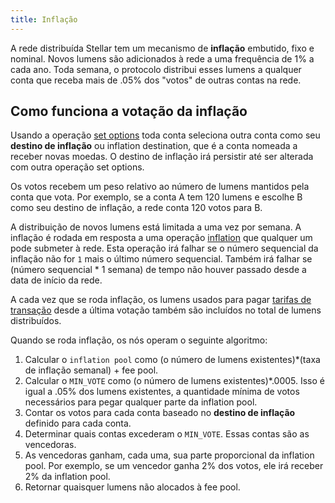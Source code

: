 ```yaml
---
title: Inflação
---
```


A rede distribuída Stellar tem um mecanismo de **inflação** embutido, fixo e nominal. Novos lumens são adicionados à rede a uma frequência de 1% a cada ano. Toda semana, o protocolo distribui esses lumens a qualquer conta que receba mais de .05% dos "votos" de outras contas na rede.

## Como funciona a votação da inflação
Usando a operação [set options](./list-of-operations.md#set-options) toda conta seleciona outra conta como seu **destino de inflação** ou inflation destination, que é a conta nomeada a receber novas moedas. O destino de inflação irá persistir até ser alterada com outra operação set options.

Os votos recebem um peso relativo ao número de lumens mantidos pela conta que vota. Por exemplo, se a conta A tem 120 lumens e escolhe B como seu destino de inflação, a rede conta 120 votos para B.

A distribuição de novos lumens está limitada a uma vez por semana. A inflação é rodada em resposta a uma operação [inflation](./list-of-operations.md#inflation) que qualquer um pode submeter à rede. Esta operação irá falhar se o número sequencial da inflação não for `1` mais o último número sequencial. Também irá falhar se (número sequencial * 1 semana) de tempo não houver passado desde a data de início da rede.

A cada vez que se roda inflação, os lumens usados para pagar [tarifas de transação](./fees.md#tarifa-de-transação) desde a última votação também são incluídos no total de lumens distribuídos.

Quando se roda inflação, os nós operam o seguinte algoritmo:

 1. Calcular o `inflation pool` como (o número de lumens existentes)*(taxa de inflação semanal) +  fee pool.
 2. Calcular o `MIN_VOTE` como (o número de lumens existentes)*.0005. Isso é igual a .05% dos lumens existentes, a quantidade mínima de votos necessários para pegar qualquer parte da inflation pool.
 2. Contar os votos para cada conta baseado no **destino de inflação** definido para cada conta.
 3. Determinar quais contas excederam o `MIN_VOTE`. Essas contas são as vencedoras.
 4. As vencedoras ganham, cada uma, sua parte proporcional da inflation pool. Por exemplo, se um vencedor ganha 2% dos votos, ele irá receber 2% da inflation pool.
 5. Retornar quaisquer lumens não alocados à fee pool.
